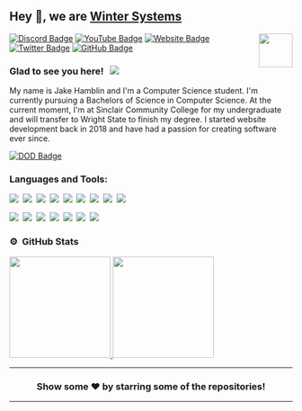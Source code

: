 ## Hey 👋, we are [Winter Systems](https://winter-system.com)

<img align="right" height="60" width="60" alt="" src="https://winter-system/assets/img/wsfavicon.png"/>

[![Discord Badge](https://img.shields.io/badge/-Discord-0e76a8?style=flat-square&logo=Discord&logoColor=white)](https://hambl.in/discord)
[![YouTube Badge](https://img.shields.io/badge/-YouTube-e02828?style=flat-square&logo=YouTube&logoColor=white)](https://hambl.in/youtube)
[![Website Badge](https://img.shields.io/badge/Website-3b5998?style=flat-square&logo=google-chrome&logoColor=white)](https://hambl.in)
[![Twitter Badge](https://img.shields.io/badge/-Twitter-00acee?style=flat-square&logo=Twitter&logoColor=white)](https://hambl.in/twitter)
[![GitHub Badge](https://img.shields.io/badge/-GitHub-ffffff?style=flat-square&logo=Github&logoColor=black)](https://hambl.in/github)

### Glad to see you here! &nbsp; ![](https://komarev.com/ghpvc/?username=JakeHamblin&label=Views&color=blue&style=plastic) 

My name is Jake Hamblin and I'm a Computer Science student. I'm currently pursuing a Bachelors of Science in Computer Science. At the current moment, I'm at Sinclair Community College for my undergraduate and will transfer to Wright State to finish my degree. I started website development back in 2018 and have had a passion for creating software ever since.


[![DOD Badge](https://img.shields.io/badge/TEAM-JAKE%20HAMBLIN-17a6ec?style=for-the-badge)](https://hambl.in/discord)

### Languages and Tools:

![](https://img.shields.io/badge/PHP-43853D?style=for-the-badge&logo=PHP&logoColor=white)&nbsp;
![](https://img.shields.io/badge/JavaScript-F7DF1E?style=for-the-badge&logo=javascript&logoColor=black)&nbsp;
![](https://img.shields.io/badge/Python-43853D?style=for-the-badge&logo=Python&logoColor=white)&nbsp;
![](https://img.shields.io/badge/C++-005085?style=for-the-badge&logo=cplusplus&logoColor=white)&nbsp;
![](https://img.shields.io/badge/Java-orange?style=for-the-badge&logo=java&logoColor=white)&nbsp;
![](https://img.shields.io/badge/HTML-E34F26?style=for-the-badge&logo=html5&logoColor=white)&nbsp;
![](https://img.shields.io/badge/CSS-1572B6?style=for-the-badge&logo=css3&logoColor=white)&nbsp;
![](https://img.shields.io/badge/MySQL-00000F?style=for-the-badge&logo=mysql&logoColor=white)&nbsp;
![](https://img.shields.io/badge/Markdown-000000?style=for-the-badge&logo=markdown&logoColor=white)&nbsp;

![](https://img.shields.io/badge/Windows-0078D6?style=for-the-badge&logo=windows&logoColor=white)&nbsp;
![](https://img.shields.io/badge/Linux-d94100?style=for-the-badge&logo=linux&logoColor=white)&nbsp;
![](https://img.shields.io/badge/Discord-7289DA?style=for-the-badge&logo=discord&logoColor=white)&nbsp;
![](https://img.shields.io/badge/PayPal-00457C?style=for-the-badge&logo=paypal&logoColor=white)&nbsp;
![](https://img.shields.io/badge/Spotify-1ED760?&style=for-the-badge&logo=spotify&logoColor=white)&nbsp;
![](https://img.shields.io/badge/GitHub-100000?style=for-the-badge&logo=github&logoColor=white)&nbsp;
![](https://img.shields.io/badge/Steam-000000?style=for-the-badge&logo=steam&logoColor=white)&nbsp;

### ⚙️ &nbsp;GitHub Stats

<p align="left">
<a href="https://github.com/JakeHamblin">
  <img height="180em" src="https://github-readme-stats-eight-theta.vercel.app/api?username=JakeHamblin&show_icons=true&theme=react&include_all_commits=true&count_private=true"/>
  <img height="180em" src="https://github-readme-stats-eight-theta.vercel.app/api/top-langs/?username=JakeHamblin&layout=compact&langs_count=8&theme=react"/>
</a>
</p>

---

<h3 align=center>Show some ❤️ by starring some of the repositories!</h3>

---
